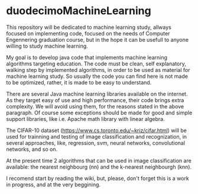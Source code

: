 # duodecimoMachineLearning

This repository will be dedicated to machine learning study, allways focused on implementing code, focused on the needs of Computer Engennering graduation course, but in the hope it can be usefull to anyone willing to study machine learning.

My goal is to develop java code that implements machine learning algorithms targeting education.
The code must be clean, self explanatory, walking step by implemented algorithms, in order 
to be used as material for machine learning study. So usually the code you can find here is not made to be 
optimized, rather, it is made to be easy to understand.

There are several Java machine learning libraries available on the internet. As they target easy of use and high 
performance, their code brings extra complexity. We will avoid using them, for the reasons stated
in the above paragraph. Of course some exceptions should be made for good and simple support libraries, like i.e.
Apache math library with linear algebra.

The CIFAR-10 dataset (https://www.cs.toronto.edu/~kriz/cifar.html) will be used for trainning and testing of image classification and recognization, in several approaches, like, regression, svm, neural networks, convolutional networks, and so on.

At the present time 2 algorithms that can be used in image classification are available: the nearest neighbourg (nn) and the k-nearest neighbourgh (knn).

I recomend start by reading the wiki, but, please, don't forget this is a work in progress, and at the very beggining.
